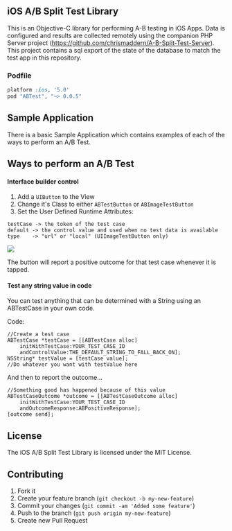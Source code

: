 ## iOS A/B Split Test Library

This is an Objective-C library for performing A-B testing in iOS Apps. Data is configured and results are collected remotely using the companion PHP Server project (https://github.com/chrismaddern/A-B-Split-Test-Server). This project contains a sql export of the state of the database to match the test app in this repository.

### Podfile
```ruby
platform :ios, '5.0'
pod "ABTest", "~> 0.0.5"
```

## Sample Application
There is a basic Sample Application which contains examples of each of the ways to perform an A/B Test.

## Ways to perform an A/B Test
#### Interface builder control
1. Add a `UIButton` to the View
2. Change it's Class to either `ABTestButton` or `ABImageTestButton`
3. Set the User Defined Runtime Attributes:

```
testCase -> the token of the test case
default -> the control value and used when no test data is available
type	-> "url" or "local" (UIImageTestButton only)
```

<img src="http://cloud.chrismaddern.com/image/1V3X2w441o31/Screen%20Shot%202012-09-23%20at%2009.27.02.png">

The button will report a positive outcome for that test case whenever it is tapped.

#### Test any string value in code
You can test anything that can be determined with a String using an ABTestCase in your own code.

Code:

    //Create a test case
    ABTestCase *testCase = [[ABTestCase alloc] 
        initWithTestCase:YOUR_TEST_CASE_ID
        andControlValue:THE_DEFAULT_STRING_TO_FALL_BACK_ON];
    NSString* testValue = [testCase value];
    //Do whatever you want with testValue here 

And then to report the outcome…

    //Something good has happened because of this value
    ABTestCaseOutcome *outcome = [[ABTestCaseOutcome alloc] 
        initWithTestCase:YOUR_TEST_CASE_ID
        andOutcomeResponse:ABPositiveResponse];
    [outcome send];

## License

The iOS A/B Split Test Library is licensed under the MIT License.

## Contributing

1. Fork it
2. Create your feature branch (`git checkout -b my-new-feature`)
3. Commit your changes (`git commit -am 'Added some feature'`)
4. Push to the branch (`git push origin my-new-feature`)
5. Create new Pull Request
